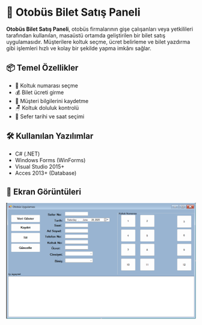 # 🚌 Otobüs Bilet Satış Paneli

**Otobüs Bilet Satış Paneli**, otobüs firmalarının gişe çalışanları veya yetkilileri tarafından kullanılan, masaüstü ortamda geliştirilen bir bilet satış uygulamasıdır. Müşterilere koltuk seçme, ücret belirleme ve bilet yazdırma gibi işlemleri hızlı ve kolay bir şekilde yapma imkânı sağlar.

## 📦 Temel Özellikler

- 🎫 Koltuk numarası seçme
- 💰 Bilet ücreti girme
- 👤 Müşteri bilgilerini kaydetme
- 🪑 Koltuk doluluk kontrolü
- 📅 Sefer tarihi ve saat seçimi


## 🛠️ Kullanılan Yazılımlar

- C# (.NET)
- Windows Forms (WinForms)
- Visual Studio 2015+
- Acces 2013+ (Database)


## 📸 Ekran Görüntüleri

![Ana Ekran](Screenshots/otobusuygulaması.png)

